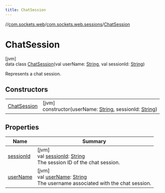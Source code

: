 ```yaml
---
title: ChatSession
---
```

//[com.sockets.web](../../../index.html)/[com.sockets.web.sessions](../index.html)/[ChatSession](index.html)



# ChatSession



[jvm]\
data class [ChatSession](index.html)(val userName: [String](https://kotlinlang.org/api/latest/jvm/stdlib/kotlin/-string/index.html), val sessionId: [String](https://kotlinlang.org/api/latest/jvm/stdlib/kotlin/-string/index.html))

Represents a chat session.



## Constructors


| | |
|---|---|
| [ChatSession](-chat-session.html) | [jvm]<br>constructor(userName: [String](https://kotlinlang.org/api/latest/jvm/stdlib/kotlin/-string/index.html), sessionId: [String](https://kotlinlang.org/api/latest/jvm/stdlib/kotlin/-string/index.html)) |


## Properties


| Name | Summary |
|---|---|
| [sessionId](session-id.html) | [jvm]<br>val [sessionId](session-id.html): [String](https://kotlinlang.org/api/latest/jvm/stdlib/kotlin/-string/index.html)<br>The session ID of the chat session. |
| [userName](user-name.html) | [jvm]<br>val [userName](user-name.html): [String](https://kotlinlang.org/api/latest/jvm/stdlib/kotlin/-string/index.html)<br>The username associated with the chat session. |


